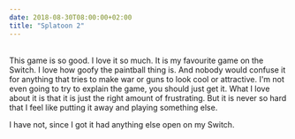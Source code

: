 ```yaml
---
date: 2018-08-30T08:00:00+02:00
title: "Splatoon 2"
---
```

\
This game is so good. I love it so much. It is my favourite game on the Switch. I love how goofy the paintball thing is. And nobody would confuse it for anything that tries to make war or guns to look cool or attractive. 
I'm not even going to try to explain the game, you should just get it. What I love about it is that it is just the right amount of frustrating. But it is never so hard that I feel like putting it away and playing something else. 

I have not, since I got it had anything else open on my Switch. 
